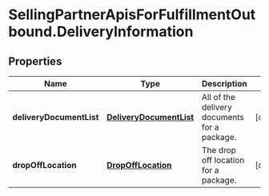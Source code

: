 # SellingPartnerApisForFulfillmentOutbound.DeliveryInformation

## Properties
Name | Type | Description | Notes
------------ | ------------- | ------------- | -------------
**deliveryDocumentList** | [**DeliveryDocumentList**](DeliveryDocumentList.md) | All of the delivery documents for a package. | [optional] 
**dropOffLocation** | [**DropOffLocation**](DropOffLocation.md) | The drop off location for a package. | [optional] 


